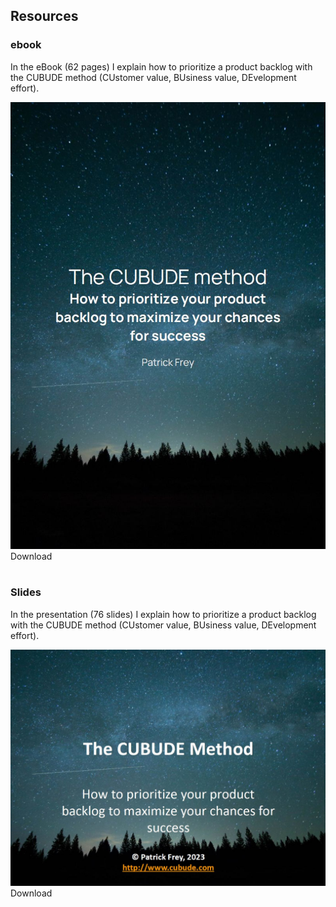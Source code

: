 ## Resources

### ebook

In the eBook (62 pages) I explain how to prioritize a product backlog with the CUBUDE method (CUstomer value, BUsiness value, DEvelopment effort). 

<div class="cards-2">
    <div class="card">
        <a href="/assets/The CUBUDE method (book).pdf" download>
            <img src="/assets/CUBUDE_Method_Book.jpg" alt="The CUBUDE method (book).pdf">
        </a>
    </div>
    <div class="card">    
        <a href="/assets/The CUBUDE method (book).pdf" download style="text-decoration: none">
            <div class="button">
                Download
            </div>
        </a>
    </div>
</div>
<br/>

### Slides

In the presentation (76 slides) I explain how to prioritize a product backlog with the CUBUDE method (CUstomer value, BUsiness value, DEvelopment effort). 

<div class="cards-2">
    <div class="card">
        <a href="/assets/The CUBUDE method (slides).pdf" download>
            <img src="/assets/CUBUDE_Method_Slides.jpg" alt="The CUBUDE method (slides).pdf">
        </a>
    </div>
    <div class="card">    
        <a href="/assets/The CUBUDE method (slides).pdf" download style="text-decoration: none">
            <div class="button">
                Download
            </div>
        </a>
    </div>
</div>
<br/>